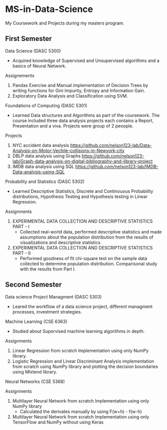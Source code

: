 # MS-in-Data-Science
My Coursework and Projects during my masters program.

## First Semester

Data Science (DASC 5300)
- Acquired knowledge of Supervised and Unsupervised algorithms and a basics of Neural Network.

Assignements
1) Pandas Exercise and Manual implementation of Decision Trees by writing functions for Gini Impurity, Entropy and Information Gain.
2) Exploratory Data Analysis and Classification using SVM.

Foundations of Computing (DASC 5301)
- Learned Data structures and Algorithms as part of the coursework. The course included three data analysis projects each contains a Report, Presentation and a viva. Projects were group of 2 peoople.

Projects
1) NYC accident data analysis https://github.com/nelson123-lab/Data-Analysis-on-Motor-Vechile-collisions-in-Newyork-city
3) DBLP data analysis using Graphs https://github.com/nelson123-lab/Graph-data-analysis-on-digital-bibliography-and-library-project
4) IMDB data analysis using SQL https://github.com/nelson123-lab/IMDB-Data-analysis-using-SQL

Probability and Statistics (DASC 5302)
- Learned Descriptive Statistics, Discrete and Continouous Probability distributions, Hypothesis Testing and Hypothesis testing in Linear Regression.

Assignments
1) EXPERIMENTAL DATA COLLECTION AND DESCRIPTIVE STATISTICS PART - I
    - Collected real-world data, performed descriptive statistics and made assumptions about the population distribution from the results of visualizations and               descriptive statistics.
3) EXPERIMENTAL DATA COLLECTION AND DESCRIPTIVE STATISTICS PART - II
    - Performed goodness of fit chi-square test on the sample data collected to determine population distribution. Comparisonal study with the results from Part I.
  
## Second Semester

Data science Project Managment (DASC 5303)
- Leared the workflow of a data science project, different managment processes, investment strategies.

Machine Learning (CSE 6363)
- Studied about Supervised machine learning algorithms in depth.

Assignments
1) Linear Regression from scratch Implementation using only NumPy library.
2) Logistic Regression and Linear Discriminant Analysis implementation from scratch using NumPy library and plotting the decision boundaries using Mlxtend library.

Neural Networks (CSE 5368)

Assignments
1) Multilayer Neural Network from scratch Implementation using only NumPy library
   - Calculated the derivates manually by using F(w+h) - f(w-h)
2) Multilayer Neural Network from scratch Implementation using only TensorFlow and NumPy without using Keras
